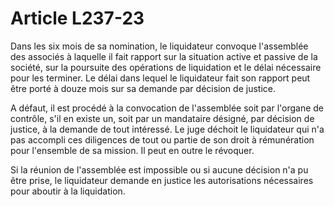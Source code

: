 # Article L237-23

<p>Dans les six mois de sa nomination, le liquidateur convoque l'assemblée des associés à laquelle il fait rapport sur la situation active et passive de la société, sur la poursuite des opérations de liquidation et le délai nécessaire pour les terminer. Le délai dans lequel le liquidateur fait son rapport peut être porté à douze mois sur sa demande par décision de justice.</p><p>A défaut, il est procédé à la convocation de l'assemblée soit par l'organe de contrôle, s'il en existe un, soit par un mandataire désigné, par décision de justice, à la demande de tout intéressé. Le juge déchoit le liquidateur qui n'a pas accompli ces diligences de tout ou partie de son droit à rémunération pour l'ensemble de sa mission. Il peut en outre le révoquer. </p><p>Si la réunion de l'assemblée est impossible ou si aucune décision n'a pu être prise, le liquidateur demande en justice les autorisations nécessaires pour aboutir à la liquidation.</p>